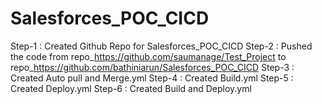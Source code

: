# Salesforces_POC_CICD

Step-1 : Created Github Repo for Salesforces_POC_CICD
Step-2 : Pushed the code from repo_https://github.com/saumanage/Test_Project to repo_https://github.com/bathiniarun/Salesforces_POC_CICD
Step-3 : Created Auto pull and Merge.yml
Step-4 : Created Build.yml 
Step-5 : Created Deploy.yml
Step-6 : Created Build and Deploy.yml
